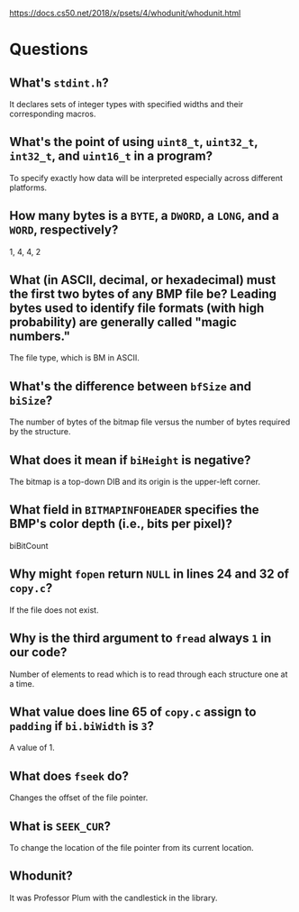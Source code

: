 https://docs.cs50.net/2018/x/psets/4/whodunit/whodunit.html

# Questions

## What's `stdint.h`?

It declares sets of integer types with specified widths and their corresponding macros.

## What's the point of using `uint8_t`, `uint32_t`, `int32_t`, and `uint16_t` in a program?

To specify exactly how data will be interpreted especially across different platforms.

## How many bytes is a `BYTE`, a `DWORD`, a `LONG`, and a `WORD`, respectively?

1, 4, 4, 2

## What (in ASCII, decimal, or hexadecimal) must the first two bytes of any BMP file be? Leading bytes used to identify file formats (with high probability) are generally called "magic numbers."

The file type, which is BM in ASCII.

## What's the difference between `bfSize` and `biSize`?

The number of bytes of the bitmap file versus the number of bytes required by the structure.

## What does it mean if `biHeight` is negative?

The bitmap is a top-down DIB and its origin is the upper-left corner.

## What field in `BITMAPINFOHEADER` specifies the BMP's color depth (i.e., bits per pixel)?

biBitCount

## Why might `fopen` return `NULL` in lines 24 and 32 of `copy.c`?

If the file does not exist.

## Why is the third argument to `fread` always `1` in our code?

Number of elements to read which is to read through each structure one at a time.

## What value does line 65 of `copy.c` assign to `padding` if `bi.biWidth` is `3`?

A value of 1.

## What does `fseek` do?

Changes the offset of the file pointer.

## What is `SEEK_CUR`?

To change the location of the file pointer from its current location.

## Whodunit?
It was Professor Plum with the candlestick in the library.

